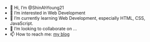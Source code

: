 - 👋 Hi, I’m @ShinAhYoung21
- 👀 I’m interested in Web Development
- 🌱 I’m currently learning Web Development, especially HTML, CSS, JavaScript.
- 💞️ I’m looking to collaborate on ...
- 📫 How to reach me: <a href="https://archive-shin.tistory.com/">my blog</a>

<!---
ShinAhYoung21/ShinAhYoung21 is a ✨ special ✨ repository because its `README.md` (this file) appears on your GitHub profile.
You can click the Preview link to take a look at your changes.
--->
